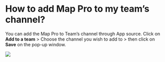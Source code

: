 # How to add Map Pro to my team’s channel?

<p class="no-margin">You can add the Map Pro to Team’s channel through App source. Click on <b>Add to a team</b> &gt; Choose the channel you wish to add to &gt; then click on <b>Save</b> on the pop-up window.</p>
<p class="no-margin"></p>
<div class="intercom-container"><img src="/assets/img/teams-pro/image_117.png"></div>

<Intercom />
<Hubspot />
<Clarity />
<GoogleAnalytics />

